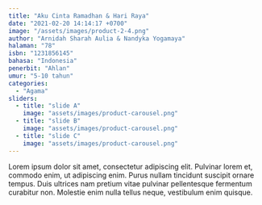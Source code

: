 ```yaml
---
title: "Aku Cinta Ramadhan & Hari Raya"
date: "2021-02-20 14:14:17 +0700"
image: "/assets/images/product-2-4.png"
author: "Arnidah Sharah Aulia & Nandyka Yogamaya"
halaman: "78"
isbn: "1231856145"
bahasa: "Indonesia"
penerbit: "Ahlan"
umur: "5-10 tahun"
categories:
  - "Agama"
sliders: 
  - title: "slide A"
    image: "assets/images/product-carousel.png"
  - title: "slide B"
    image: "assets/images/product-carousel.png"
  - title: "slide C"
    image: "assets/images/product-carousel.png"
---
```


Lorem ipsum dolor sit amet, consectetur adipiscing elit. Pulvinar lorem et, commodo enim, ut adipiscing enim. Purus nullam tincidunt suscipit ornare tempus. Duis ultrices nam pretium vitae pulvinar pellentesque fermentum curabitur non. Molestie enim nulla tellus neque, vestibulum enim quisque.